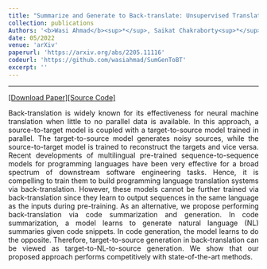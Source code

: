 ```yaml
---
title: "Summarize and Generate to Back-translate: Unsupervised Translation of Programming Languages"
collection: publications
Authors: '<b>Wasi Ahmad</b><sup>*</sup>, Saikat Chakraborty<sup>*</sup>, Baishakhi Ray, and Kai-Wei Chang.'
date: 05/2022
venue: 'arXiv'
paperurl: 'https://arxiv.org/abs/2205.11116'
codeurl: 'https://github.com/wasiahmad/SumGenToBT'
excerpt: ''
---
```

---
<a href='https://arxiv.org/pdf/2205.11116.pdf' target="_blank">[Download Paper]</a><a href='https://github.com/wasiahmad/SumGenToBT' target="_blank">[Source Code]</a>

<p align="justify">
Back-translation is widely known for its effectiveness for neural machine translation when little to no parallel data is available. In this approach, 
  a source-to-target model is coupled with a target-to-source model trained in parallel. The target-to-source model generates noisy sources, while the 
  source-to-target model is trained to reconstruct the targets and vice versa. Recent developments of multilingual pre-trained sequence-to-sequence models 
  for programming languages have been very effective for a broad spectrum of downstream software engineering tasks. Hence, it is compelling to train them 
  to build programming language translation systems via back-translation. However, these models cannot be further trained via back-translation since they 
  learn to output sequences in the same language as the inputs during pre-training. As an alternative, we propose performing back-translation via code 
  summarization and generation. In code summarization, a model learns to generate natural language (NL) summaries given code snippets. In code generation, 
  the model learns to do the opposite. Therefore, target-to-source generation in back-translation can be viewed as target-to-NL-to-source generation. We 
  show that our proposed approach performs competitively with state-of-the-art methods.
</p>

